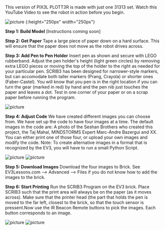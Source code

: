 
This version of PIX3L PLOTT3R is made with just one 31313 set. Watch this YouTube Video to see the robot in action before you begin.

![picture](../SCRIB3.JPG) {:height="250px" width="250px"}

**Step 1: Build Model** [Instructions coming soon]


**Step 2: Get Paper** Tape a large piece of paper down on a hard surface. This will ensure that the paper does not move as the robot drives across.

**Step 3: Add Pen to Pen Holder** Insert pen as shown and secure with LEGO rubberband. Adjust the pen holder's height (light green circles) by removing extra LEGO pieces or moving the top of the holder to the right as needed for your particular pen. SCRIB3 has been designed for narrower-style markers, but can accomodate both taller markers (Prang, Crayola) or shorter ones (Faber-Castel). You will know that you pen is in the right location if you can turn the gear (marked in red) by hand and the pen nib just touches the paper and leaves a dot. Test in one corner of your paper or on a scrap paper before running the program.

![picture](PenHolder.JPG)

**Step 4: Adjust Code** We have created different images you can choose from. We have set up the code to have four images at a time. The default images in the code are: A photo of the Seshan Brothers who created this project, the Taj Mahal, MINDSTORMS Expert Marc-Andre Bazergui and XX.  You can either print one of those four, or upload your own images and modify the code.  Note: To create alternative images in a format that is recognized by the EV3, you will have to run a small Python Script.

![picture](MarcAndreBazergui.JPG)
![picture](SeshanBrothers.JPG)

**Step 5: Download Images** Download the four images to Brick. See EV3Lessons.com --> Advanced --> Files if you do not know how to add the images to the brick.

**Step 6: Start Printing** Run the SCRIB3 Program on the EV3 brick. Place SCRIB3 such that the print area will always be on the paper (as it moves across). Make sure that the printer head (the part that holds the pen is moved to the far left, closest to the brick, so that the touch sensor is pressent.Now use the IR Beacon Remote buttons to pick the images. Each button corresponds to an image.

![picture](Touch.JPG)
![picture](Infrared.JPG)
